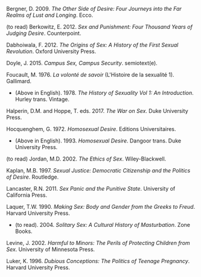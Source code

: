 Bergner, D. 2009. *The Other Side of Desire: Four Journeys into the Far Realms of Lust and Longing*. Ecco.

(to read) Berkowitz, E. 2012. *Sex and Punishment: Four Thousand Years of Judging Desire*. Counterpoint.

Dabhoiwala, F. 2012. *The Origins of Sex: A History of the First Sexual Revolution*. Oxford University Press.

Doyle, J. 2015. *Campus Sex, Campus Security*. semiotext(e).

Foucault, M. 1976. *La volonté de savoir* (L'Histoire de la sexualité 1). Gallimard.
* (Above in English). 1978. *The History of Sexuality Vol 1: An Introduction*. Hurley trans. Vintage.

Halperin, D.M. and Hoppe, T. eds. 2017. *The War on Sex*. Duke University Press.

Hocquenghem, G. 1972. *Homosexual Desire*. Editions Universitaires. 
* (Above in English). 1993. *Homosexual Desire*. Dangoor trans. Duke University Press.

(to read) Jordan, M.D. 2002. *The Ethics of Sex*. Wiley-Blackwell.

Kaplan, M.B. 1997. *Sexual Justice: Democratic Citizenship and the Politics of Desire*. Routledge.

Lancaster, R.N. 2011. *Sex Panic and the Punitive State*. University of California Press.

Laquer, T.W. 1990. *Making Sex: Body and Gender from the Greeks to Freud*. Harvard University Press.
* (to read). 2004. *Solitary Sex: A Cultural History of Masturbation*. Zone Books.

Levine, J. 2002. *Harmful to Minors: The Perils of Protecting Children from Sex*. University of Minnesota Press.

Luker, K. 1996. *Dubious Conceptions: The Politics of Teenage Pregnancy*. Harvard University Press.
